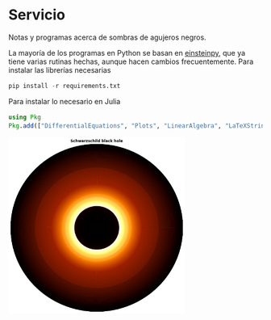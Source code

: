# Servicio
Notas y programas acerca de sombras de agujeros negros.

La mayoría de los programas en Python se basan en [einsteinpy](https://github.com/einsteinpy/einsteinpy), que ya tiene varias rutinas hechas, aunque hacen cambios frecuentemente. Para instalar las librerías necesarias

```python
pip install -r requirements.txt
```

Para instalar lo necesario en Julia

```julia
using Pkg
Pkg.add(["DifferentialEquations", "Plots", "LinearAlgebra", "LaTeXStrings"])
```
<img src='/Notebooks/Schwarzschild/Animations/shadow.png' width="350" height="350">
